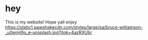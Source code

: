 # hey
This is my website! Hope yall enjoy
https://static1.pawshakecdn.com/styles/large/sa/bruce-williamson-_u0emji9o_e-unsplash.jpg?itok=4azRXUbr
